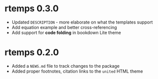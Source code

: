 # rtemps 0.3.0

- Updated `DESCRIPTION` - more elaborate on what the templates support
- Add equation example and better cross-referencing
- Add support for **code folding** in bookdown Lite theme

# rtemps 0.2.0

- Added a `NEWS.md` file to track changes to the package
- Added proper footnotes, citation links to the `united` HTML theme
